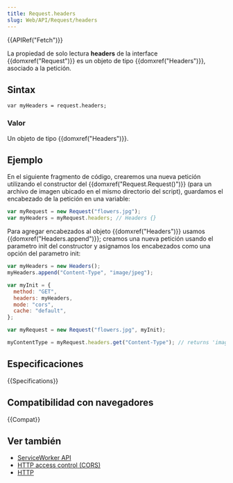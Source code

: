 ```yaml
---
title: Request.headers
slug: Web/API/Request/headers
---
```


{{APIRef("Fetch")}}

La propiedad de solo lectura **headers** de la interface {{domxref("Request")}} es un objeto de tipo {{domxref("Headers")}}, asociado a la petición.

## Sintax

```
var myHeaders = request.headers;
```

### Valor

Un objeto de tipo {{domxref("Headers")}}.

## Ejemplo

En el siguiente fragmento de código, crearemos una nueva petición utilizando el constructor del {{domxref("Request.Request()")}} (para un archivo de imagen ubicado en el mismo directorio del script), guardamos el encabezado de la petición en una variable:

```js
var myRequest = new Request("flowers.jpg");
var myHeaders = myRequest.headers; // Headers {}
```

Para agregar encabezados al objeto {{domxref("Headers")}} usamos {{domxref("Headers.append")}}; creamos una nueva petición usando el parametro init del constructor y asignamos los encabezados como una opción del parametro init:

```js
var myHeaders = new Headers();
myHeaders.append("Content-Type", "image/jpeg");

var myInit = {
  method: "GET",
  headers: myHeaders,
  mode: "cors",
  cache: "default",
};

var myRequest = new Request("flowers.jpg", myInit);

myContentType = myRequest.headers.get("Content-Type"); // returns 'image/jpeg'
```

## Especificaciones

{{Specifications}}

## Compatibilidad con navegadores

{{Compat}}

## Ver también

- [ServiceWorker API](/es/docs/Web/API/ServiceWorker_API)
- [HTTP access control (CORS)](/es/docs/Web/HTTP/Access_control_CORS)
- [HTTP](/es/docs/Web/HTTP)
